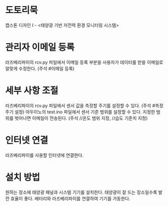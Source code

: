 # 도토리묵
캡스톤 디자인 I - <태양광 기반 저전력 환경 모니터링 시스템>


# 관리자 이메일 등록
라즈베리파이의 rcv.py 파일에서 이메일 등록 부분을 사용자가 데이터를 받을 이메일로 알맞게 수정한다.
(주석 #이메일 등록)

# 세부 사항 조절
라즈베리파이의 rcv.py 파일에서 센서 값을 측정할 주기를 설정할 수 있다.
(주석 #측정 주기 설정)
아두이노의 test.ino 파일에서 센서 기준 범위를 설정할 수 있다. 
지정한 범위를 벗어나면 이메일이 전송된다.
(주석 //온도 범위 지정, //습도 기준치 지정)

# 인터넷 연결
라즈베리파이를 사용할 인터넷에 연결한다.

# 설치 방법
원하는 장소에 태양광 패널과 시스템 기기를 설치한다.
태양광이 잘 드는 장소일수록 발전 효율이 좋다.
배터리와 라즈베리파이를 연결하여 기기를 가동한다.
